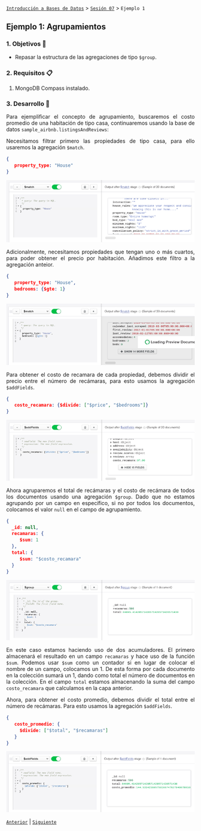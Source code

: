 [`Introducción a Bases de Datos`](../../Readme.md) > [`Sesión 07`](../Readme.md) > `Ejemplo 1`

## Ejemplo 1: Agrupamientos

<div style="text-align: justify;">

### 1. Objetivos :dart: 

- Repasar la estructura de las agregaciones de tipo `$group`.

### 2. Requisitos :clipboard:

1. MongoDB Compass instalado.

### 3. Desarrollo :rocket:

Para ejemplificar el concepto de agrupamiento, buscaremos  el costo promedio de una habitación de tipo casa, continuaremos usando la base de datos `sample_airbnb.listingsAndReviews`:
   
Necesitamos filtrar primero las propiedades de tipo casa, para ello usaremos la agregación `$match`.

   ```json
   {
      property_type: "House"
   }
   ```
   
   ![imagen](imagenes/s6e11.png)
   
Adicionalmente, necesitamos propiedades que tengan uno o más cuartos, para poder obtener el precio por habitación. Añadimos este filtro a la agregación anteior.
   
   ```json
   {
      property_type: "House",
      bedrooms: {$gte: 1}
   }
   ```
   
   ![imagen](imagenes/s6e12.png)
   
Para obtener el costo de recamara de cada propiedad, debemos dividir el precio entre el número de recámaras, para esto usamos la agregación `$addFields`.
   
   ```json
   {
      costo_recamara: {$divide: ["$price", "$bedrooms"]}
   }
   ```
   
   ![imagen](imagenes/s6e13.png)
   
Ahora agruparemos el total de recámaras y el costo de recámara de todos los documentos usando una agregación `$group`. Dado que no estamos agrupando por un campo en específico, si no por todos los documentos, colocamos el valor `null` en el campo de agrupamiento.
   
   ```json
   {
     _id: null,
     recamaras: {
        $sum: 1
     },
     total: {
        $sum: "$costo_recamara"
     }
   }
   ```
   
   ![imagen](imagenes/s6e14.png)
   
En este caso estamos haciendo uso de dos acumuladores. El primero almacenará el resultado en un campo `recamaras` y hace uso de la función `$sum`. Podemos usar `$sum` como un contador si en lugar de colocar el nombre de un campo, colocamos un 1. De esta forma por cada documento en la colección sumará un 1, dando como total el número de documentos en la colección. En el campo `total` estamos almacenando la suma del campo `costo_recamara` que calculamos en la capa anterior.
   
Ahora, para obtener el costo promedio, debemos dividir el total entre el número de recámaras. Para esto usamos la agregación `$addFields`.
   
   ```json
   {
      costo_promedio: {
        $divide: ["$total", "$recamaras"]
      }
   }
   ```
   
   ![imagen](imagenes/s6e15.png)
   
[`Anterior`](../Readme.md) | [`Siguiente`](../Reto-01/Readme.md)   